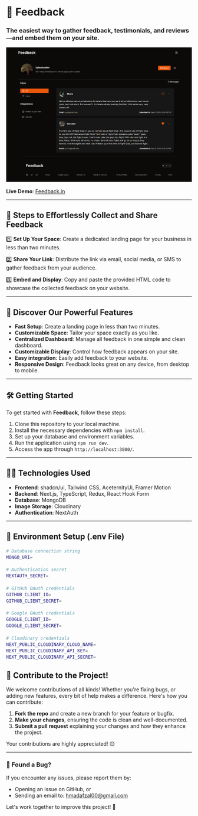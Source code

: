 # 📝 Feedback

### The easiest way to gather feedback, testimonials, and reviews—and embed them on your site.

![App Screenshot](/public/assets/dashboard.png)

**Live Demo**: [Feedback.in](https://feedback-in.vercel.app/)

---

## 🚀 Steps to Effortlessly Collect and Share Feedback

1️⃣ **Set Up Your Space**: Create a dedicated landing page for your business in less than two minutes.

2️⃣ **Share Your Link**: Distribute the link via email, social media, or SMS to gather feedback from your audience.

3️⃣ **Embed and Display**: Copy and paste the provided HTML code to showcase the collected feedback on your website.

---

## 🌟 Discover Our Powerful Features

- **Fast Setup**: Create a landing page in less than two minutes.
- **Customizable Space**: Tailor your space exactly as you like.
- **Centralized Dashboard**: Manage all feedback in one simple and clean dashboard.
- **Customizable Display**: Control how feedback appears on your site.
- **Easy integration**: Easily add feedback to your website.
- **Responsive Design**: Feedback looks great on any device, from desktop to mobile.

---

## 🛠 Getting Started

To get started with **Feedback**, follow these steps:

1. Clone this repository to your local machine.
2. Install the necessary dependencies with `npm install`.
3. Set up your database and environment variables.
4. Run the application using `npm run dev`.
5. Access the app through `http://localhost:3000/`.

---

## 🧑‍💻 Technologies Used

- **Frontend**: shadcn/ui, Tailwind CSS, AceternityUi, Framer Motion
- **Backend**: Next.js, TypeScript, Redux, React Hook Form
- **Database**: MongoDB
- **Image Storage**: Cloudinary
- **Authentication**: NextAuth

---

## 📄 Environment Setup (.env File)

```bash
# Database connection string
MONGO_URI=

# Authentication secret
NEXTAUTH_SECRET=

# GitHub OAuth credentials
GITHUB_CLIENT_ID=
GITHUB_CLIENT_SECRET=

# Google OAuth credentials
GOOGLE_CLIENT_ID=
GOOGLE_CLIENT_SECRET=

# Cloudinary credentials
NEXT_PUBLIC_CLOUDINARY_CLOUD_NAME=
NEXT_PUBLIC_CLOUDINARY_API_KEY=
NEXT_PUBLIC_CLOUDINARY_API_SECRET=
```


## 🙌 Contribute to the Project!

We welcome contributions of all kinds! Whether you're fixing bugs, or adding new features, every bit of help makes a difference. Here's how you can contribute:

1. **Fork the repo** and create a new branch for your feature or bugfix.
2. **Make your changes**, ensuring the code is clean and well-documented.
3. **Submit a pull request** explaining your changes and how they enhance the project.

Your contributions are highly appreciated! 😊

---

### 🐛 Found a Bug?

If you encounter any issues, please report them by:
- Opening an issue on GitHub, or
- Sending an email to: [hmadafzal00@gmail.com](mailto:hmadafzal00@gmail.com)

Let's work together to improve this project! 🚀
